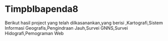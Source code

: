 # Timpblbapenda8
Berikut hasil project yang telah dilkasanankan,yang berisi ,Kartografi,Sistem Informasi Geografis,Pengindraan Jauh,Survei GNNS,Survei Hidografi,Pemograman Web
